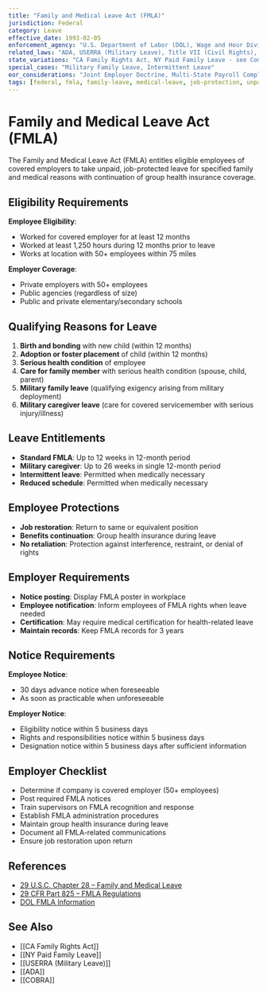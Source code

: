 ```yaml
---
title: "Family and Medical Leave Act (FMLA)"
jurisdiction: Federal
category: Leave
effective_date: 1993-02-05
enforcement_agency: "U.S. Department of Labor (DOL), Wage and Hour Division"
related_laws: "ADA, USERRA (Military Leave), Title VII (Civil Rights), COBRA"
state_variations: "CA Family Rights Act, NY Paid Family Leave - see Comparison Tables"
special_cases: "Military Family Leave, Intermittent Leave"
eor_considerations: "Joint Employer Doctrine, Multi-State Payroll Compliance"
tags: [federal, fmla, family-leave, medical-leave, job-protection, unpaid-leave]
---
```


# Family and Medical Leave Act (FMLA)

The Family and Medical Leave Act (FMLA) entitles eligible employees of covered employers to take unpaid, job-protected leave for specified family and medical reasons with continuation of group health insurance coverage.

## Eligibility Requirements
**Employee Eligibility**:
- Worked for covered employer for at least 12 months
- Worked at least 1,250 hours during 12 months prior to leave
- Works at location with 50+ employees within 75 miles

**Employer Coverage**:
- Private employers with 50+ employees
- Public agencies (regardless of size)
- Public and private elementary/secondary schools

## Qualifying Reasons for Leave
1. **Birth and bonding** with new child (within 12 months)
2. **Adoption or foster placement** of child (within 12 months)
3. **Serious health condition** of employee
4. **Care for family member** with serious health condition (spouse, child, parent)
5. **Military family leave** (qualifying exigency arising from military deployment)
6. **Military caregiver leave** (care for covered servicemember with serious injury/illness)

## Leave Entitlements
- **Standard FMLA**: Up to 12 weeks in 12-month period
- **Military caregiver**: Up to 26 weeks in single 12-month period
- **Intermittent leave**: Permitted when medically necessary
- **Reduced schedule**: Permitted when medically necessary

## Employee Protections
- **Job restoration**: Return to same or equivalent position
- **Benefits continuation**: Group health insurance during leave
- **No retaliation**: Protection against interference, restraint, or denial of rights

## Employer Requirements
- **Notice posting**: Display FMLA poster in workplace
- **Employee notification**: Inform employees of FMLA rights when leave needed
- **Certification**: May require medical certification for health-related leave
- **Maintain records**: Keep FMLA records for 3 years

## Notice Requirements
**Employee Notice**:
- 30 days advance notice when foreseeable
- As soon as practicable when unforeseeable

**Employer Notice**:
- Eligibility notice within 5 business days
- Rights and responsibilities notice within 5 business days
- Designation notice within 5 business days after sufficient information

## Employer Checklist
- Determine if company is covered employer (50+ employees)
- Post required FMLA notices
- Train supervisors on FMLA recognition and response
- Establish FMLA administration procedures
- Maintain group health insurance during leave
- Document all FMLA-related communications
- Ensure job restoration upon return

## References
- [29 U.S.C. Chapter 28 – Family and Medical Leave](https://www.govinfo.gov/content/pkg/USCODE-2021-title29/html/USCODE-2021-title29-chap28.htm)
- [29 CFR Part 825 – FMLA Regulations](https://www.ecfr.gov/current/title-29/subtitle-B/chapter-V/subchapter-C/part-825)
- [DOL FMLA Information](https://www.dol.gov/agencies/whd/fmla)

## See Also
- [[CA Family Rights Act]]
- [[NY Paid Family Leave]]
- [[USERRA (Military Leave)]]
- [[ADA]]
- [[COBRA]]